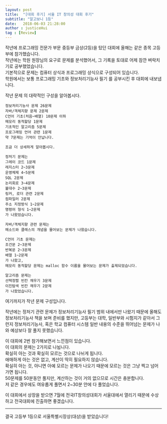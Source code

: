 ```yaml
---
layout: post
title:  "[대회 후기] 서울 IT 창의성 대회 후기"
subtitle: "알고보니 1등"
date:   2018-06-03 21:28:00
author : justiceHui
tag : [Review]
---
```


작년에 프로그래밍 전문가 부문 중등부 금상(2등)을 탔던 대회에 올해는 같은 종목 고등부에 참가했습니다.<br>
작년에는 학원 원장님의 요구로 문제를 분석했어서, 그 기록을 토대로 어제 잠깐 벼락치기로 공부했었습니다.<br>
기본적으로 문제는 컴퓨터 상식과 프로그래밍 상식으로 구성되어 있습니다.<br>
학원에서는 보통 프로그래밍 기초와 정보처리기능사 필기 를 공부시킨 후 대회에 내보냅니다.

작년 문제 의 대략적인 구성을 알아봅시다.
```
정보처리기능사 문제 26문제
자바/객체지향 문제 2문제
C언어 기초(처음~배열) 10문제 이하
메모리 동적할당 1문제
기초적인 알고리즘 5문제
프로그래밍 언어 관련 1문제
약 7문제는 기억이 안납니다.

조금 더 상세하게 알아봅시다.

정처기 문제는
그레이 코드 1문제
레지스터 2~3문제
운영체제 4~5문제
SQL 2문제
논리회로 3~4문제
불대수 2~3문제
링커, 로더 관련 2문제
컴파일러 2문제
주소 지정방식 1~2문제
명령어 형식 1~2문제
가 나왔었습니다.

자바/객체지향 관련 문제는
메소드와 클래스의 개념을 물어보는 문제가 나왔습니다.

C언어 기초 문제는
조건문 2~3문제
반복문 2~3문제
배열 1~2문제
가 나왔고,
메모리 동적할당 문제는 malloc 함수 이름을 물어보는 문제가 출제되었습니다.

알고리즘 문제는
선택정렬 빈칸 채우기 3문제
이진탐색 빈칸 채우기 2문제
가 나왔었습니다.
```
여기까지가 작년 문제 구성입니다.

작년에는 정처기 관련 문제가 정보처리기능사 필기 범위 내에서만 나왔기 때문에 올해도 정보처리기능사 책을 보며 준비를 했지만, 고등부는 대학, 일반부와 시험지가 같아서 그런지 정보처리기능사, 혹은 학교 컴퓨터 시스템 일반 내용의 수준을 뛰어넘는 문제가 나와 예상보다 잘 풀지 못했습니다.

이 대회에 2번 참가해보면서 느낀점이 있습니다.<br>
이 대회의 문제는 2가지로 나뉩니다.<br>
확실히 아는 것과 확실히 모르는 것으로 나뉘게 됩니다.<br>
애매하게 아는 것은 없고, 계산이 딱히 필요하지 않습니다.<br>
확실히 아는 것, 아니면 아예 모르는 문제가 나오기 때문에 모르는 것은 그냥 찍고 넘어가면 됩니다.<br>
50문제를 50분동안 풀지만, 계산하는 것이 거의 없으므로 시간은 충분합니다.<br>
저 같은 경우에도 여유롭게 풀면서 2~30분 안에 다 풀었습니다.<br>

이 대회에서 상장을 받으면 7월에 전국IT창의성대회가 서울대에서 열리기 때문에 수상하고 전국대회에 진출하면 좋겠습니다.

<hr>

결국 고등부 1등으로 서울특별시장상(대상)을 받았습니다!
